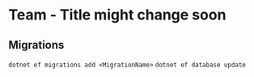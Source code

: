 # Team - Title might change soon

## Migrations

`dotnet ef migrations add <MigrationName>`
`dotnet ef database update`
